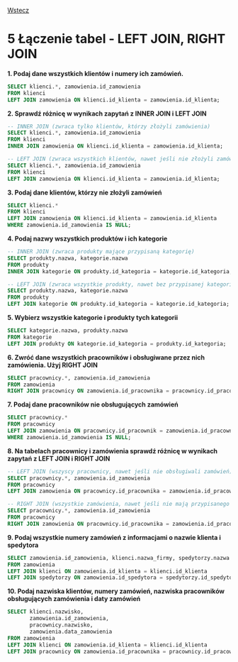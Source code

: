 [Wstecz](../bazy-danych.md)

# 5 Łączenie tabel - LEFT JOIN, RIGHT JOIN

**1. Podaj dane wszystkich klientów i numery ich zamówień.**

```sql
SELECT klienci.*, zamowienia.id_zamowienia
FROM klienci
LEFT JOIN zamowienia ON klienci.id_klienta = zamowienia.id_klienta;
```

**2. Sprawdź różnicę w wynikach zapytań z INNER JOIN i LEFT JOIN**

```sql
-- INNER JOIN (zwraca tylko klientów, którzy złożyli zamówienia)
SELECT klienci.*, zamowienia.id_zamowienia
FROM klienci
INNER JOIN zamowienia ON klienci.id_klienta = zamowienia.id_klienta;

-- LEFT JOIN (zwraca wszystkich klientów, nawet jeśli nie złożyli zamówienia)
SELECT klienci.*, zamowienia.id_zamowienia
FROM klienci
LEFT JOIN zamowienia ON klienci.id_klienta = zamowienia.id_klienta;
```

**3. Podaj dane klientów, którzy nie złożyli zamówień**

```sql
SELECT klienci.*
FROM klienci
LEFT JOIN zamowienia ON klienci.id_klienta = zamowienia.id_klienta
WHERE zamowienia.id_zamowienia IS NULL;
```

**4. Podaj nazwy wszystkich produktów i ich kategorie**

```sql
-- INNER JOIN (zwraca produkty mające przypisaną kategorię)
SELECT produkty.nazwa, kategorie.nazwa
FROM produkty
INNER JOIN kategorie ON produkty.id_kategoria = kategorie.id_kategoria;

-- LEFT JOIN (zwraca wszystkie produkty, nawet bez przypisanej kategorii)
SELECT produkty.nazwa, kategorie.nazwa
FROM produkty
LEFT JOIN kategorie ON produkty.id_kategoria = kategorie.id_kategoria;
```

**5. Wybierz wszystkie kategorie i produkty tych kategorii**

```sql
SELECT kategorie.nazwa, produkty.nazwa
FROM kategorie
LEFT JOIN produkty ON kategorie.id_kategoria = produkty.id_kategoria;
```

**6. Zwróć dane wszystkich pracowników i obsługiwane przez nich zamówienia. Użyj RIGHT JOIN**

```sql
SELECT pracownicy.*, zamowienia.id_zamowienia
FROM zamowienia
RIGHT JOIN pracownicy ON zamowienia.id_pracownika = pracownicy.id_pracownik;
```

**7. Podaj dane pracowników nie obsługujących zamówień**

```sql
SELECT pracownicy.*
FROM pracownicy
LEFT JOIN zamowienia ON pracownicy.id_pracownik = zamowienia.id_pracownika
WHERE zamowienia.id_zamowienia IS NULL;
```

**8. Na tabelach pracownicy i zamówienia sprawdź różnicę w wynikach zapytań z LEFT JOIN i RIGHT JOIN**

```sql
-- LEFT JOIN (wszyscy pracownicy, nawet jeśli nie obsługiwali zamówień)
SELECT pracownicy.*, zamowienia.id_zamowienia
FROM pracownicy
LEFT JOIN zamowienia ON pracownicy.id_pracownika = zamowienia.id_pracownika;

-- RIGHT JOIN (wszystkie zamówienia, nawet jeśli nie mają przypisanego pracownika)
SELECT pracownicy.*, zamowienia.id_zamowienia
FROM pracownicy
RIGHT JOIN zamowienia ON pracownicy.id_pracownika = zamowienia.id_pracownika;
```

**9. Podaj wszystkie numery zamówień z informacjami o nazwie klienta i spedytora**

```sql
SELECT zamowienia.id_zamowienia, klienci.nazwa_firmy, spedytorzy.nazwa
FROM zamowienia
LEFT JOIN klienci ON zamowienia.id_klienta = klienci.id_klienta
LEFT JOIN spedytorzy ON zamowienia.id_spedytora = spedytorzy.id_spedytora;
```

**10. Podaj nazwiska klientów, numery zamówień, nazwiska pracowników obsługujących zamówienia i daty zamówień**

```sql
SELECT klienci.nazwisko,
       zamowienia.id_zamowienia,
       pracownicy.nazwisko,
       zamowienia.data_zamowienia
FROM zamowienia
LEFT JOIN klienci ON zamowienia.id_klienta = klienci.id_klienta
LEFT JOIN pracownicy ON zamowienia.id_pracownika = pracownicy.id_pracownik;
```
